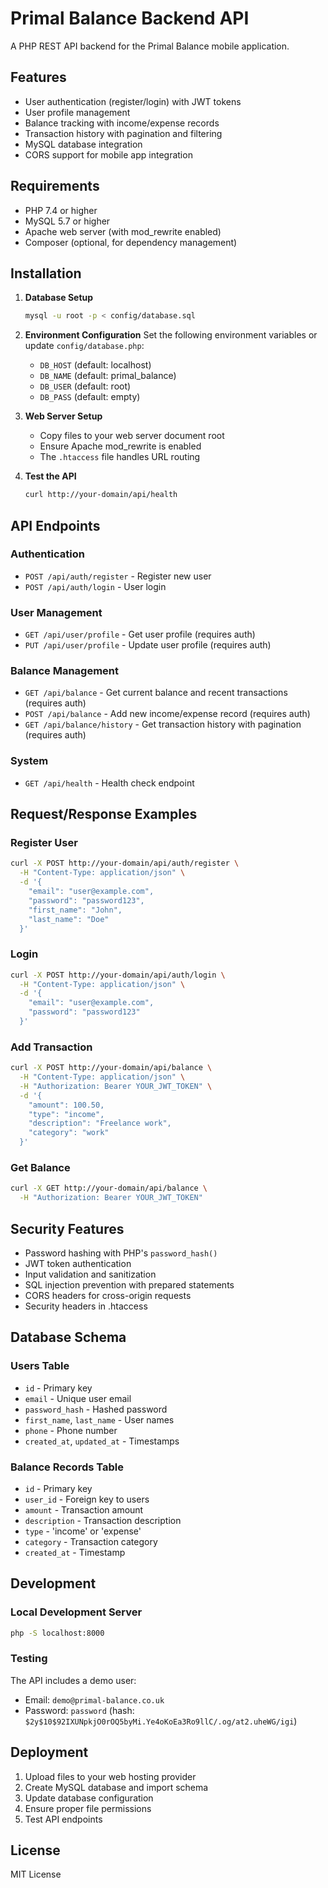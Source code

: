 # Primal Balance Backend API

A PHP REST API backend for the Primal Balance mobile application.

## Features

- User authentication (register/login) with JWT tokens
- User profile management
- Balance tracking with income/expense records
- Transaction history with pagination and filtering
- MySQL database integration
- CORS support for mobile app integration

## Requirements

- PHP 7.4 or higher
- MySQL 5.7 or higher
- Apache web server (with mod_rewrite enabled)
- Composer (optional, for dependency management)

## Installation

1. **Database Setup**
   ```bash
   mysql -u root -p < config/database.sql
   ```

2. **Environment Configuration**
   Set the following environment variables or update `config/database.php`:
   - `DB_HOST` (default: localhost)
   - `DB_NAME` (default: primal_balance)
   - `DB_USER` (default: root)
   - `DB_PASS` (default: empty)

3. **Web Server Setup**
   - Copy files to your web server document root
   - Ensure Apache mod_rewrite is enabled
   - The `.htaccess` file handles URL routing

4. **Test the API**
   ```bash
   curl http://your-domain/api/health
   ```

## API Endpoints

### Authentication
- `POST /api/auth/register` - Register new user
- `POST /api/auth/login` - User login

### User Management
- `GET /api/user/profile` - Get user profile (requires auth)
- `PUT /api/user/profile` - Update user profile (requires auth)

### Balance Management
- `GET /api/balance` - Get current balance and recent transactions (requires auth)
- `POST /api/balance` - Add new income/expense record (requires auth)
- `GET /api/balance/history` - Get transaction history with pagination (requires auth)

### System
- `GET /api/health` - Health check endpoint

## Request/Response Examples

### Register User
```bash
curl -X POST http://your-domain/api/auth/register \
  -H "Content-Type: application/json" \
  -d '{
    "email": "user@example.com",
    "password": "password123",
    "first_name": "John",
    "last_name": "Doe"
  }'
```

### Login
```bash
curl -X POST http://your-domain/api/auth/login \
  -H "Content-Type: application/json" \
  -d '{
    "email": "user@example.com",
    "password": "password123"
  }'
```

### Add Transaction
```bash
curl -X POST http://your-domain/api/balance \
  -H "Content-Type: application/json" \
  -H "Authorization: Bearer YOUR_JWT_TOKEN" \
  -d '{
    "amount": 100.50,
    "type": "income",
    "description": "Freelance work",
    "category": "work"
  }'
```

### Get Balance
```bash
curl -X GET http://your-domain/api/balance \
  -H "Authorization: Bearer YOUR_JWT_TOKEN"
```

## Security Features

- Password hashing with PHP's `password_hash()`
- JWT token authentication
- Input validation and sanitization
- SQL injection prevention with prepared statements
- CORS headers for cross-origin requests
- Security headers in .htaccess

## Database Schema

### Users Table
- `id` - Primary key
- `email` - Unique user email
- `password_hash` - Hashed password
- `first_name`, `last_name` - User names
- `phone` - Phone number
- `created_at`, `updated_at` - Timestamps

### Balance Records Table
- `id` - Primary key
- `user_id` - Foreign key to users
- `amount` - Transaction amount
- `description` - Transaction description
- `type` - 'income' or 'expense'
- `category` - Transaction category
- `created_at` - Timestamp

## Development

### Local Development Server
```bash
php -S localhost:8000
```

### Testing
The API includes a demo user:
- Email: `demo@primal-balance.co.uk`
- Password: `password` (hash: `$2y$10$92IXUNpkjO0rOQ5byMi.Ye4oKoEa3Ro9llC/.og/at2.uheWG/igi`)

## Deployment

1. Upload files to your web hosting provider
2. Create MySQL database and import schema
3. Update database configuration
4. Ensure proper file permissions
5. Test API endpoints

## License

MIT License